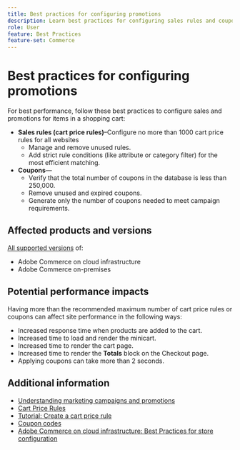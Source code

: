```yaml
---
title: Best practices for configuring promotions
description: Learn best practices for configuring sales rules and coupon codes to optimize Commerce store performance
role: User
feature: Best Practices
feature-set: Commerce
---
```


# Best practices for configuring promotions

For best performance, follow these best practices to configure sales and promotions for items in a shopping cart:

- **Sales rules (cart price rules)**–Configure no more than 1000 cart price rules for all websites
  - Manage and remove unused rules.
  - Add strict rule conditions (like attribute or category filter) for the most efficient matching.
- **Coupons**—
  - Verify that the total number of coupons in the database is less than 250,000.
  - Remove unused and expired coupons.
  - Generate only the number of coupons needed to meet campaign requirements.

## Affected products and versions

[All supported versions](../../../release/versions.md) of:

- Adobe Commerce on cloud infrastructure
- Adobe Commerce on-premises

## Potential performance impacts

Having more than the recommended maximum number of cart price rules or coupons can affect site performance in the following ways:

- Increased response time when products are added to the cart. 
- Increased time to load and render the minicart.
- Increased time to render the cart page.
- Increased time to render the **Totals** block on the Checkout page.
- Applying coupons can take more than 2 seconds.

## Additional information

- [Understanding marketing campaigns and promotions](https://devdocs.magento.com/cloud/configure/configure-best-practices.html#campaigns)
- [Cart Price Rules](https://experienceleague.adobe.com/docs/commerce-admin/marketing/promotions/cart-rules/price-rules-cart.html)
- [Tutorial: Create a cart price rule](https://experienceleague.adobe.com/docs/commerce-learn/tutorials/marketing/cart-price-rules.html)
- [Coupon codes](https://experienceleague.adobe.com/docs/commerce-admin/marketing/promotions/cart-rules/price-rules-cart-coupon.html)
- [Adobe Commerce on cloud infrastructure: Best Practices for store configuration](https://devdocs.magento.com/cloud/configure/configure-best-practices.html)
